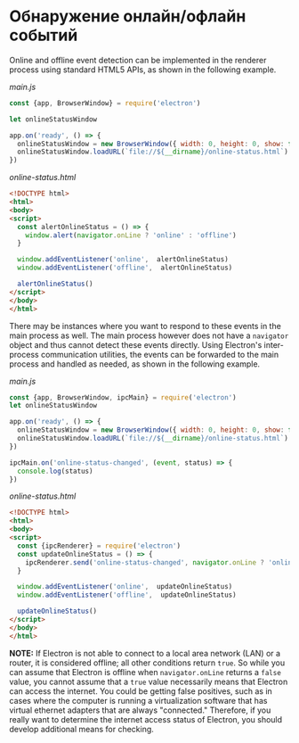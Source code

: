 # Обнаружение онлайн/офлайн событий

Online and offline event detection can be implemented in the renderer process using standard HTML5 APIs, as shown in the following example.

_main.js_

```javascript
const {app, BrowserWindow} = require('electron')

let onlineStatusWindow

app.on('ready', () => {
  onlineStatusWindow = new BrowserWindow({ width: 0, height: 0, show: false })
  onlineStatusWindow.loadURL(`file://${__dirname}/online-status.html`)
})
```

_online-status.html_

```html
<!DOCTYPE html>
<html>
<body>
<script>
  const alertOnlineStatus = () => {
    window.alert(navigator.onLine ? 'online' : 'offline')
  }

  window.addEventListener('online',  alertOnlineStatus)
  window.addEventListener('offline',  alertOnlineStatus)

  alertOnlineStatus()
</script>
</body>
</html>
```

There may be instances where you want to respond to these events in the main process as well. The main process however does not have a `navigator` object and thus cannot detect these events directly. Using Electron's inter-process communication utilities, the events can be forwarded to the main process and handled as needed, as shown in the following example.

_main.js_

```javascript
const {app, BrowserWindow, ipcMain} = require('electron')
let onlineStatusWindow

app.on('ready', () => {
  onlineStatusWindow = new BrowserWindow({ width: 0, height: 0, show: false })
  onlineStatusWindow.loadURL(`file://${__dirname}/online-status.html`)
})

ipcMain.on('online-status-changed', (event, status) => {
  console.log(status)
})
```

_online-status.html_

```html
<!DOCTYPE html>
<html>
<body>
<script>
  const {ipcRenderer} = require('electron')
  const updateOnlineStatus = () => {
    ipcRenderer.send('online-status-changed', navigator.onLine ? 'online' : 'offline')
  }

  window.addEventListener('online',  updateOnlineStatus)
  window.addEventListener('offline',  updateOnlineStatus)

  updateOnlineStatus()
</script>
</body>
</html>
```

**NOTE:** If Electron is not able to connect to a local area network (LAN) or a router, it is considered offline; all other conditions return `true`. So while you can assume that Electron is offline when `navigator.onLine` returns a `false` value, you cannot assume that a `true` value necessarily means that Electron can access the internet. You could be getting false positives, such as in cases where the computer is running a virtualization software that has virtual ethernet adapters that are always "connected." Therefore, if you really want to determine the internet access status of Electron, you should develop additional means for checking.
